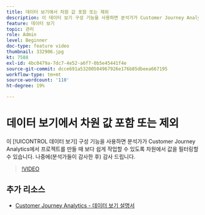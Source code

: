 ```yaml
---
title: 데이터 보기에서 차원 값 포함 또는 제외
description: 이 데이터 보기 구성 기능을 사용하면 분석가가 Customer Journey Analytics에서 프로젝트를 만들 때 보다 쉽게 작업할 수 있도록 차원에서 값을 필터링할 수 있습니다. 나중에(분석가들이 감사한 후) 감사 드립니다.
feature: 데이터 보기
topic: 관리
role: Admin
level: Beginner
doc-type: feature video
thumbnail: 332906.jpg
kt: 7588
exl-id: 4bc0479a-7dc7-4e52-a6f7-0b5e45441f4e
source-git-commit: dcce691a53200504967926e176b85dbeea667195
workflow-type: tm+mt
source-wordcount: '110'
ht-degree: 19%

---
```


# 데이터 보기에서 차원 값 포함 또는 제외

이 [!UICONTROL 데이터 보기] 구성 기능을 사용하면 분석가가 Customer Journey Analytics에서 프로젝트를 만들 때 보다 쉽게 작업할 수 있도록 차원에서 값을 필터링할 수 있습니다. 나중에(분석가들이 감사한 후) 감사 드립니다.

>[!VIDEO](https://video.tv.adobe.com/v/332906/?quality=12&learn=on)

## 추가 리소스

* [Customer Journey Analytics - 데이터 보기 설명서](https://experienceleague.adobe.com/docs/analytics-platform/using/cja-dataviews/create-dataview.html)
